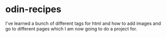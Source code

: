 # odin-recipes
I've learned a bunch of different tags for html and how to add images and go to different pages which I am now going to do a project for.